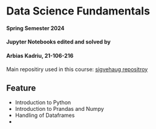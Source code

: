 # Data Science Fundamentals

#### Spring Semester 2024

#### Jupyter Notebooks edited and solved by 
#### Arbias Kadriu, 21-106-216

Main repositiry used in this course: [sigvehaug repositroy](https://github.com/sigvehaug/DSF-DCBP/blob/main/README.md)

## Feature
- Introduction to Python
- Introduction to Prandas and Numpy
- Handling of Dataframes
- 
